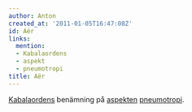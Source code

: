 ```yaml
---
author: Anton
created_at: '2011-01-05T16:47:08Z'
id: Aër
links:
  mention:
  - Kabalaordens
  - aspekt
  - pneumotropi
title: Aër
---
```


[Kabalaordens] benämning på [aspekten][] [pneumotropi].

  [Kabalaordens]: Kabalaordens
  [aspekten]: aspekt
  [pneumotropi]: pneumotropi
